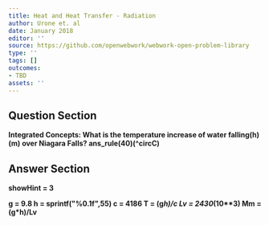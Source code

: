 ```yaml
---
title: Heat and Heat Transfer - Radiation
author: Urone et. al
date: January 2018
editor: ''
source: https://github.com/openwebwork/webwork-open-problem-library
type: ''
tags: []
outcomes:
- TBD
assets: ''
---
```


## Question Section 

<b>
Integrated Concepts: What is the temperature increase of water falling(h)(m) over Niagara Falls? 
ans_rule(40)(^circC)


## Answer Section

showHint = 3

g = 9.8
h = sprintf("%0.1f",55)
c = 4186
T = (g*h)/c
Lv = 2430*(10**3)
Mm = (g*h)/Lv